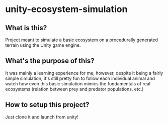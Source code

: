 # unity-ecosystem-simulation
## What is this?
Project meant to simulate a basic ecosystem on a procedurally generated terrain using the Unity game engine.

## What's the purpose of this?
It was mainly a learning experience for me, however, despite it being a fairly simple simulation,
it's still pretty fun to follow each individual animal and watch how even this basic simulation
mimics the fundamentals of real ecosystems (relation between prey and predator populations, etc.)

## How to setup this project?
Just clone it and launch from unity!
